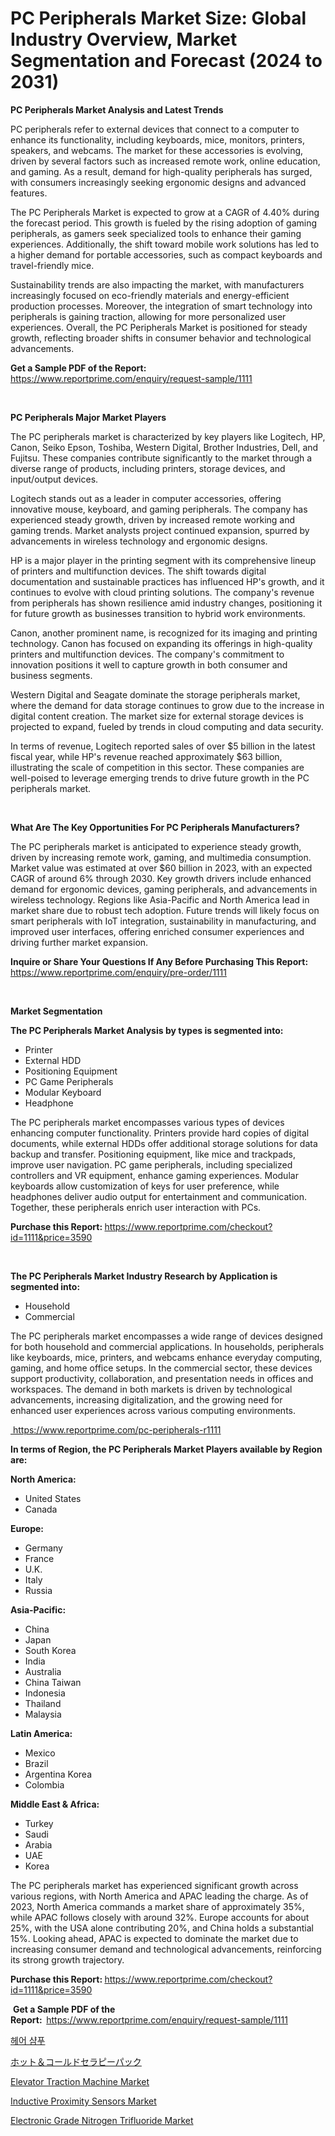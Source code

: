 <p><h1>PC Peripherals Market Size: Global Industry Overview, Market Segmentation and Forecast (2024 to 2031)</h1></p><p><strong>PC Peripherals Market Analysis and Latest Trends</strong></p>
<p><p>PC peripherals refer to external devices that connect to a computer to enhance its functionality, including keyboards, mice, monitors, printers, speakers, and webcams. The market for these accessories is evolving, driven by several factors such as increased remote work, online education, and gaming. As a result, demand for high-quality peripherals has surged, with consumers increasingly seeking ergonomic designs and advanced features.</p><p>The PC Peripherals Market is expected to grow at a CAGR of 4.40% during the forecast period. This growth is fueled by the rising adoption of gaming peripherals, as gamers seek specialized tools to enhance their gaming experiences. Additionally, the shift toward mobile work solutions has led to a higher demand for portable accessories, such as compact keyboards and travel-friendly mice.</p><p>Sustainability trends are also impacting the market, with manufacturers increasingly focused on eco-friendly materials and energy-efficient production processes. Moreover, the integration of smart technology into peripherals is gaining traction, allowing for more personalized user experiences. Overall, the PC Peripherals Market is positioned for steady growth, reflecting broader shifts in consumer behavior and technological advancements.</p></p>
<p><strong>Get a Sample PDF of the Report:&nbsp;</strong> <a href="https://www.reportprime.com/enquiry/request-sample/1111">https://www.reportprime.com/enquiry/request-sample/1111</a></p>
<p>&nbsp;</p>
<p><strong>PC Peripherals Major Market Players</strong></p>
<p><p>The PC peripherals market is characterized by key players like Logitech, HP, Canon, Seiko Epson, Toshiba, Western Digital, Brother Industries, Dell, and Fujitsu. These companies contribute significantly to the market through a diverse range of products, including printers, storage devices, and input/output devices.</p><p>Logitech stands out as a leader in computer accessories, offering innovative mouse, keyboard, and gaming peripherals. The company has experienced steady growth, driven by increased remote working and gaming trends. Market analysts project continued expansion, spurred by advancements in wireless technology and ergonomic designs.</p><p>HP is a major player in the printing segment with its comprehensive lineup of printers and multifunction devices. The shift towards digital documentation and sustainable practices has influenced HP's growth, and it continues to evolve with cloud printing solutions. The company's revenue from peripherals has shown resilience amid industry changes, positioning it for future growth as businesses transition to hybrid work environments.</p><p>Canon, another prominent name, is recognized for its imaging and printing technology. Canon has focused on expanding its offerings in high-quality printers and multifunction devices. The company's commitment to innovation positions it well to capture growth in both consumer and business segments.</p><p>Western Digital and Seagate dominate the storage peripherals market, where the demand for data storage continues to grow due to the increase in digital content creation. The market size for external storage devices is projected to expand, fueled by trends in cloud computing and data security.</p><p>In terms of revenue, Logitech reported sales of over $5 billion in the latest fiscal year, while HP's revenue reached approximately $63 billion, illustrating the scale of competition in this sector. These companies are well-poised to leverage emerging trends to drive future growth in the PC peripherals market.</p></p>
<p>&nbsp;</p>
<p><strong>What Are The Key Opportunities For PC Peripherals Manufacturers?</strong></p>
<p><p>The PC peripherals market is anticipated to experience steady growth, driven by increasing remote work, gaming, and multimedia consumption. Market value was estimated at over $60 billion in 2023, with an expected CAGR of around 6% through 2030. Key growth drivers include enhanced demand for ergonomic devices, gaming peripherals, and advancements in wireless technology. Regions like Asia-Pacific and North America lead in market share due to robust tech adoption. Future trends will likely focus on smart peripherals with IoT integration, sustainability in manufacturing, and improved user interfaces, offering enriched consumer experiences and driving further market expansion.</p></p>
<p><strong>Inquire or Share Your Questions If Any Before Purchasing This Report:</strong> <a href="https://www.reportprime.com/enquiry/pre-order/1111">https://www.reportprime.com/enquiry/pre-order/1111</a></p>
<p>&nbsp;</p>
<p><strong>Market Segmentation</strong></p>
<p><strong>The PC Peripherals Market Analysis by types is segmented into:</strong></p>
<p><ul><li>Printer</li><li>External HDD</li><li>Positioning Equipment</li><li>PC Game Peripherals</li><li>Modular Keyboard</li><li>Headphone</li></ul></p>
<p><p>The PC peripherals market encompasses various types of devices enhancing computer functionality. Printers provide hard copies of digital documents, while external HDDs offer additional storage solutions for data backup and transfer. Positioning equipment, like mice and trackpads, improve user navigation. PC game peripherals, including specialized controllers and VR equipment, enhance gaming experiences. Modular keyboards allow customization of keys for user preference, while headphones deliver audio output for entertainment and communication. Together, these peripherals enrich user interaction with PCs.</p></p>
<p><strong>Purchase this Report:&nbsp;</strong><a href="https://www.reportprime.com/checkout?id=1111&price=3590">https://www.reportprime.com/checkout?id=1111&price=3590</a></p>
<p>&nbsp;</p>
<p><strong>The PC Peripherals Market Industry Research by Application is segmented into:</strong></p>
<p><ul><li>Household</li><li>Commercial</li></ul></p>
<p><p>The PC peripherals market encompasses a wide range of devices designed for both household and commercial applications. In households, peripherals like keyboards, mice, printers, and webcams enhance everyday computing, gaming, and home office setups. In the commercial sector, these devices support productivity, collaboration, and presentation needs in offices and workspaces. The demand in both markets is driven by technological advancements, increasing digitalization, and the growing need for enhanced user experiences across various computing environments.</p></p>
<p><a href="https://www.reportprime.com/pc-peripherals-r1111">&nbsp;https://www.reportprime.com/pc-peripherals-r1111</a></p>
<p><strong>In terms of Region, the PC Peripherals Market Players available by Region are:</strong></p>
<p>
    <p> <strong> North America: </strong>
        <ul>
            <li>United States</li>
            <li>Canada</li>
        </ul>
        </p> 
    <p> <strong> Europe: </strong>
        <ul>
            <li>Germany</li>
            <li>France</li>
            <li>U.K.</li>
            <li>Italy</li>
            <li>Russia</li>
        </ul>
        </p> 
    <p> <strong> Asia-Pacific: </strong>
        <ul>
            <li>China</li>
            <li>Japan</li>
            <li>South Korea</li>
            <li>India</li>
            <li>Australia</li>
            <li>China Taiwan</li>
            <li>Indonesia</li>
            <li>Thailand</li>
            <li>Malaysia</li>
        </ul>
        </p> 
    <p> <strong> Latin America: </strong>
        <ul>
            <li>Mexico</li>
            <li>Brazil</li>
            <li>Argentina Korea</li>
            <li>Colombia</li>
        </ul>
        </p> 
    <p> <strong> Middle East & Africa: </strong>
        <ul>
            <li>Turkey</li>
            <li>Saudi</li>
            <li>Arabia</li>
            <li>UAE</li>
            <li>Korea</li>
        </ul>
    </p>
    </p>
<p><p>The PC peripherals market has experienced significant growth across various regions, with North America and APAC leading the charge. As of 2023, North America commands a market share of approximately 35%, while APAC follows closely with around 32%. Europe accounts for about 25%, with the USA alone contributing 20%, and China holds a substantial 15%. Looking ahead, APAC is expected to dominate the market due to increasing consumer demand and technological advancements, reinforcing its strong growth trajectory.</p></p>
<p><strong>Purchase this Report: </strong><a href="https://www.reportprime.com/checkout?id=1111&price=3590">https://www.reportprime.com/checkout?id=1111&price=3590</a></p>
<p>&nbsp;<strong>Get a Sample PDF of the Report:&nbsp;&nbsp;</strong><a href="https://www.reportprime.com/enquiry/request-sample/1111">https://www.reportprime.com/enquiry/request-sample/1111</a></p>
<p><strong></strong></p>
<p><p><a href="https://medium.com/@zolajenkins98/%ED%97%A4%EC%96%B4-%EC%83%B4%ED%91%B8-%EC%8B%9C%EC%9E%A5%EC%9D%98-%EB%AF%B8%EB%9E%98-%EA%B8%80%EB%A1%9C%EB%B2%8C-%EC%8B%9C%EC%9E%A5-%EC%A0%84%EB%A7%9D-%EB%B0%8F-%EC%8B%9C%EC%9E%A5-%EB%8F%99%ED%96%A5-2024-2031-920ef60d544f">헤어 샴푸</a></p><p><a href="https://medium.com/@qirvhhyf42/2024%E5%B9%B4%E3%81%8B%E3%82%892031%E5%B9%B4%E3%81%BE%E3%81%A7%E3%81%AE%E6%9C%9F%E9%96%93%E3%81%AB%E4%BA%88%E6%B8%AC%E3%81%95%E3%82%8C%E3%82%8B14-3-%E3%81%AE%E6%80%A5%E9%80%9F%E3%81%AA%E6%88%90%E9%95%B7%E3%82%92%E6%9E%9C%E3%81%9F%E3%81%99-%E3%82%B0%E3%83%AD%E3%83%BC%E3%83%90%E3%83%AB%E3%81%AA%E3%83%9B%E3%83%83%E3%83%88%E3%81%A8%E3%82%B3%E3%83%BC%E3%83%AB%E3%83%89%E3%82%BB%E3%83%A9%E3%83%94%E3%83%BC%E8%A3%BD%E5%93%81%E5%B8%82%E5%A0%B4%E3%81%AE%E7%AF%84%E5%9B%B2%E3%81%AB%E3%81%A4%E3%81%84%E3%81%A6%E3%81%AE%E8%A9%B3%E7%B4%B0%E3%81%AA%E5%88%86%E6%9E%90-f6551dbbfedb">ホット＆コールドセラピーパック</a></p><p><a href="https://medium.com/@jakobeblake51/elevator-traction-machine-market-size-by-type-geared-machine-gearless-machine-by-product-367c409ed7a6">Elevator Traction Machine Market</a></p><p><a href="https://github.com/WillieWoodard/Market-Research-Report-List-6/blob/main/inductive-proximity-sensors-market.md">Inductive Proximity Sensors Market</a></p><p><a href="https://issuu.com/reportprime-2/docs/electronic-grade-nitrogen-trifluori_7439fc51bc590f">Electronic Grade Nitrogen Trifluoride Market</a></p></p>